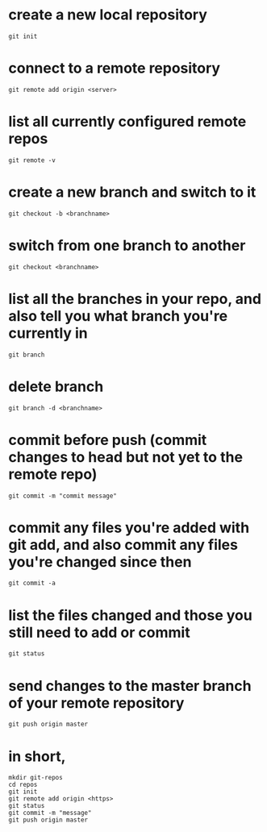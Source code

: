# create a new local repository
    git init   

# connect to a remote repository
    git remote add origin <server>

# list all currently configured remote repos
    git remote -v

# create a new branch and switch to it
    git checkout -b <branchname>

# switch from one branch to another
    git checkout <branchname>

# list all the branches in your repo, and also tell you what branch you're currently in
    git branch

# delete branch
    git branch -d <branchname>

# commit before push (commit changes to head but not yet to the remote repo) 
    git commit -m "commit message"

# commit any files you're added with git add, and also commit any files you're changed since then
    git commit -a

# list the files changed and those you still need to add or commit
    git status

# send changes to the master branch of your remote repository
    git push origin master


# in short,

    mkdir git-repos
    cd repos
    git init
    git remote add origin <https>
    git status
    git commit -m "message"
    git push origin master

